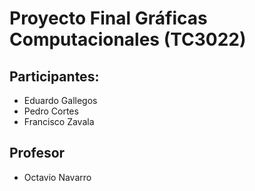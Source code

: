 # Proyecto Final Gráficas Computacionales (TC3022)
## Participantes:
- Eduardo Gallegos
- Pedro Cortes
- Francisco Zavala
## Profesor
- Octavio Navarro
